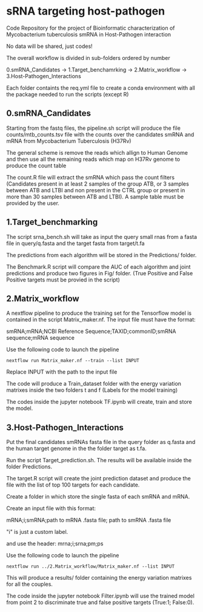 # sRNA targeting host-pathogen

Code Repository for the project of Bioinformatic characterization of Mycobacterium tuberculosis smRNA in Host-Pathogen interaction

No data will be shared, just codes!

The overall workflow is divided in sub-folders ordered by number


0.smRNA_Candidates -> 1.Target_benchamrking -> 2.Matrix_workflow -> 3.Host-Pathogen_Interactions

Each folder containts the req.yml file to create a conda environment with all the package needed to run the scripts (except R)

## 0.smRNA_Candidates

Starting from the fastq files, the pipeline.sh script will produce the file counts/mtb_counts.tsv file with the counts over the candidates smRNA and mRNA from Mycobacterium Tuberculosis (H37Rv)

The general scheme is remove the reads which allign to Human Genome and then use all the remaining reads which map on H37Rv genome to produce the count table

The count.R file will extract the smRNA which pass the count filters (Candidates present in at least 2 samples of the group ATB, or 3 samples between ATB and LTBI and non present in the CTRL group or present in more than 30 samples between ATB and LTBI). A sample table must be provided by the user.


## 1.Target_benchmarking

The script srna_bench.sh will take as input the query small rnas from a fasta file in query/q.fasta and the target fasta from target/t.fa

The predictions from each algorithm will be stored in the Predictions/ folder.

The Benchmark.R script will compare the AUC of each algorithm and joint predictions and produce two figures in Fig/ folder. (True Positive and False Positive targets must be provied in the script)

## 2.Matrix_workflow

A nextflow pipeline to produce the training set for the Tensorflow model is contained in the script Matrix_maker.nf. The input file must have the format:

smRNA;mRNA;NCBI Reference Sequence;TAXID;commonID;smRNA sequence;mRNA sequence

Use the following code to launch the pipeline
```
nextflow run Matrix_maker.nf --train --list INPUT
```
Replace INPUT with the path to the input file

The code will produce a Train_dataset folder with the energy variation matrixes inside the two folders t and f (Labels for the model training)


The codes inside the jupyter notebook TF.ipynb will create, train and store the model.

## 3.Host-Pathogen_Interactions

Put the final candidates smRNAs fasta file in the query folder as q.fasta and the human target genome in the the folder target as t.fa.

Run the script Target_prediction.sh. The results will be available inside the folder Predictions.

The target.R script will create the joint prediction dataset and produce the file with the list of top 100 targets for each candidate.

Create a folder in which store the single fasta of each smRNA and mRNA.

Create an input file with this format:

mRNA;i;smRNA;path to mRNA .fasta file; path to smRNA .fasta file

"i" is just a custom label.

and use the header: mrna;i;srna;pm;ps

Use the following code to launch the pipeline
```
nextflow run ../2.Matrix_workflow/Matrix_maker.nf --list INPUT
```
This will produce a results/ folder containing the energy variation matrixes for all the couples. 

The code inside the jupyter notebook Filter.ipynb will use the trained model from point 2 to discriminate true and false positive targets (True:1; False:0).









